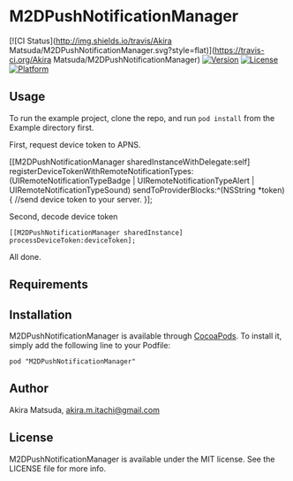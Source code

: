 # M2DPushNotificationManager

[![CI Status](http://img.shields.io/travis/Akira Matsuda/M2DPushNotificationManager.svg?style=flat)](https://travis-ci.org/Akira Matsuda/M2DPushNotificationManager)
[![Version](https://img.shields.io/cocoapods/v/M2DPushNotificationManager.svg?style=flat)](http://cocoadocs.org/docsets/M2DPushNotificationManager)
[![License](https://img.shields.io/cocoapods/l/M2DPushNotificationManager.svg?style=flat)](http://cocoadocs.org/docsets/M2DPushNotificationManager)
[![Platform](https://img.shields.io/cocoapods/p/M2DPushNotificationManager.svg?style=flat)](http://cocoadocs.org/docsets/M2DPushNotificationManager)

## Usage

To run the example project, clone the repo, and run `pod install` from the Example directory first.

First, request device token to APNS.

  [[M2DPushNotificationManager sharedInstanceWithDelegate:self] registerDeviceTokenWithRemoteNotificationTypes:(UIRemoteNotificationTypeBadge | UIRemoteNotificationTypeAlert | UIRemoteNotificationTypeSound) sendToProviderBlocks:^(NSString *token) {
    //send device token to your server.
  }];

Second, decode device token

	[[M2DPushNotificationManager sharedInstance] processDeviceToken:deviceToken];

All done.

## Requirements

## Installation

M2DPushNotificationManager is available through [CocoaPods](http://cocoapods.org). To install
it, simply add the following line to your Podfile:

    pod "M2DPushNotificationManager"

## Author

Akira Matsuda, akira.m.itachi@gmail.com

## License

M2DPushNotificationManager is available under the MIT license. See the LICENSE file for more info.
